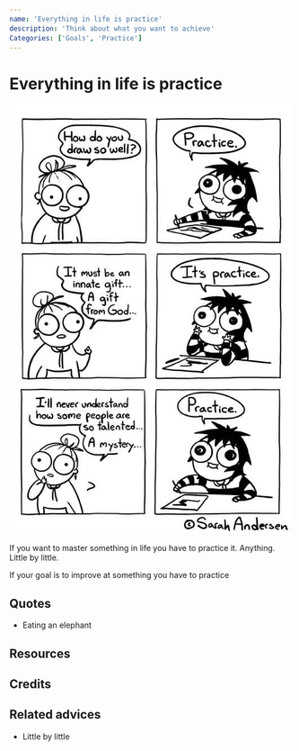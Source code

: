 ```yaml
---
name: 'Everything in life is practice'
description: 'Think about what you want to achieve'
Categories: ['Goals', 'Practice']
---
```

# Everything in life is practice

![Practice by Sarah Andersen](./assets/sarah_andersen_practice.jpg)

If you want to master something in life you have to practice it. Anything. Little by little.

If your goal is to improve at something you have to practice

## Quotes

- Eating an elephant

## Resources

## Credits

## Related advices

- Little by little
